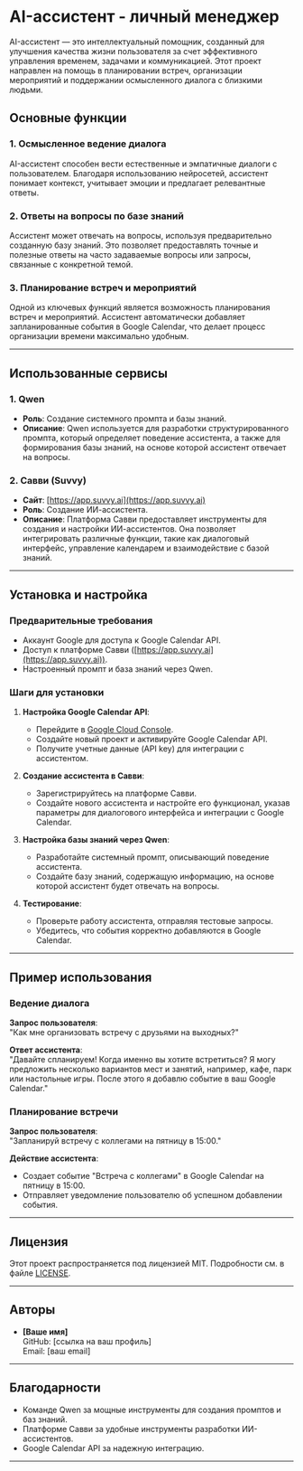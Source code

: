 # AI-ассистент - личный менеджер

AI-ассистент — это интеллектуальный помощник, созданный для улучшения качества жизни пользователя за счет эффективного управления временем, задачами и коммуникацией. Этот проект направлен на помощь в планировании встреч, организации мероприятий и поддержании осмысленного диалога с близкими людьми.

## Основные функции

### 1. **Осмысленное ведение диалога**
AI-ассистент способен вести естественные и эмпатичные диалоги с пользователем. Благодаря использованию нейросетей, ассистент понимает контекст, учитывает эмоции и предлагает релевантные ответы.

### 2. **Ответы на вопросы по базе знаний**
Ассистент может отвечать на вопросы, используя предварительно созданную базу знаний. Это позволяет предоставлять точные и полезные ответы на часто задаваемые вопросы или запросы, связанные с конкретной темой.

### 3. **Планирование встреч и мероприятий**
Одной из ключевых функций является возможность планирования встреч и мероприятий. Ассистент автоматически добавляет запланированные события в Google Calendar, что делает процесс организации времени максимально удобным.

---

## Использованные сервисы

### 1. **Qwen**
- **Роль**: Создание системного промпта и базы знаний.
- **Описание**: Qwen используется для разработки структурированного промпта, который определяет поведение ассистента, а также для формирования базы знаний, на основе которой ассистент отвечает на вопросы.

### 2. **Савви (Suvvy)**
- **Сайт**: [https://app.suvvy.ai](https://app.suvvy.ai)
- **Роль**: Создание ИИ-ассистента.
- **Описание**: Платформа Савви предоставляет инструменты для создания и настройки ИИ-ассистентов. Она позволяет интегрировать различные функции, такие как диалоговый интерфейс, управление календарем и взаимодействие с базой знаний.

---

## Установка и настройка

### Предварительные требования
- Аккаунт Google для доступа к Google Calendar API.
- Доступ к платформе Савви ([https://app.suvvy.ai](https://app.suvvy.ai)).
- Настроенный промпт и база знаний через Qwen.

### Шаги для установки
1. **Настройка Google Calendar API**:
   - Перейдите в [Google Cloud Console](https://console.cloud.google.com/).
   - Создайте новый проект и активируйте Google Calendar API.
   - Получите учетные данные (API key) для интеграции с ассистентом.

2. **Создание ассистента в Савви**:
   - Зарегистрируйтесь на платформе Савви.
   - Создайте нового ассистента и настройте его функционал, указав параметры для диалогового интерфейса и интеграции с Google Calendar.

3. **Настройка базы знаний через Qwen**:
   - Разработайте системный промпт, описывающий поведение ассистента.
   - Создайте базу знаний, содержащую информацию, на основе которой ассистент будет отвечать на вопросы.

4. **Тестирование**:
   - Проверьте работу ассистента, отправляя тестовые запросы.
   - Убедитесь, что события корректно добавляются в Google Calendar.

---

## Пример использования

### Ведение диалога
**Запрос пользователя**:  
"Как мне организовать встречу с друзьями на выходных?"

**Ответ ассистента**:  
"Давайте спланируем! Когда именно вы хотите встретиться? Я могу предложить несколько вариантов мест и занятий, например, кафе, парк или настольные игры. После этого я добавлю событие в ваш Google Calendar."

### Планирование встречи
**Запрос пользователя**:  
"Запланируй встречу с коллегами на пятницу в 15:00."

**Действие ассистента**:  
- Создает событие "Встреча с коллегами" в Google Calendar на пятницу в 15:00.
- Отправляет уведомление пользователю об успешном добавлении события.

---

## Лицензия

Этот проект распространяется под лицензией MIT. Подробности см. в файле [LICENSE](LICENSE).

---

## Авторы

- **[Ваше имя]**  
  GitHub: [ссылка на ваш профиль]  
  Email: [ваш email]

---

## Благодарности

- Команде Qwen за мощные инструменты для создания промптов и баз знаний.
- Платформе Савви за удобные инструменты разработки ИИ-ассистентов.
- Google Calendar API за надежную интеграцию.

---
